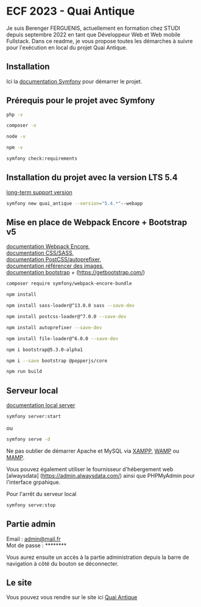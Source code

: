 # ECF 2023 - Quai Antique

Je suis Berenger FERGUENIS, actuellement en formation chez STUDI depuis septembre 2022 en tant que Développeur Web et Web mobile Fullstack.
Dans ce readme, je vous propose toutes les démarches à suivre pour l'exécution en local du projet Quai Antique.

## Installation

Ici la [documentation Symfony](https://symfony.com/doc/current/setup.html) pour démarrer le projet.

## Prérequis pour le projet avec Symfony

```bash
php -v
```
```bash
composer -v
```
```bash
node -v
```
```bash
npm -v
```
```bash
symfony check:requirements
```

## Installation du projet avec la version LTS 5.4

[long-term support version](https://symfony.com/releases/5.4)
```bash
symfony new quai_antique --version="5.4.*"--webapp
```
## Mise en place de Webpack Encore + Bootstrap v5

[documentation Webpack Encore](https://symfony.com/doc/5.4/setup.html),    
[documentation CSS/SASS](https://symfony.com/doc/5.4/frontend/encore/css-preprocessors.html),    
[documentation PostCSS/autoprefixer](https://symfony.com/doc/5.4/frontend/encore/postcss.html),    
[documentation référencer des images](https://symfony.com/doc/5.4/frontend/encore/copy-files.html),    
[documentation bootstrap](https://symfony.com/doc/5.4/frontend/encore/bootstrap.html) + (https://getbootstrap.com/)

```bash
composer require symfony/webpack-encore-bundle
```
```bash
npm install
```
```bash
npm install sass-loader@^13.0.0 sass --save-dev
```
```bash
npm install postcss-loader@^7.0.0 --save-dev
```
```bash
npm install autoprefixer --save-dev
```
```bash
npm install file-loader@^6.0.0 --save-dev
```
```bash
npm i bootstrap@5.3.0-alpha1
```
```bash
npm i --save bootstrap @popperjs/core
```
```bash
npm run build  
```
## Serveur local

[documentation local server](https://symfony.com/doc/5.4/setup/symfony_server.html)
```bash
symfony server:start
```
ou
```bash
symfony serve -d
```
Ne pas oublier de démarrer Apache et MySQL via [XAMPP](https://www.apachefriends.org/fr/index.html), [WAMP](https://www.wampserver.com/) ou [MAMP](https://www.mamp.info/en/downloads/). 

Vous pouvez également utiliser le fournisseur d'hébergement web [alwaysdata] (https://admin.alwaysdata.com/) ainsi que PHPMyAdmin pour l'interface grpahique.  

Pour l'arrêt du serveur local 
```bash
symfony serve:stop
```

## Partie admin
Email : admin@mail.fr  
Mot de passe : ********

Vous aurez ensuite un accès à la partie administration depuis la barre de navigation à côté du bouton se déconnecter.

## Le site
Vous pouvez vous rendre sur le site ici [Quai Antique](https://quai-antique-chambery.herokuapp.com/)